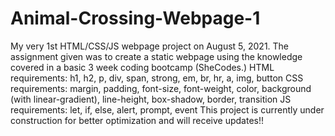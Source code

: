# Animal-Crossing-Webpage-1
My very 1st HTML/CSS/JS webpage project on August 5, 2021.
The assignment given was to create a static webpage using the knowledge covered in a basic 3 week coding bootcamp (SheCodes.) 
HTML requirements: h1, h2, p, div, span, strong, em, br, hr, a, img, button
CSS requirements: margin, padding, font-size, font-weight, color, background (with linear-gradient), line-height, box-shadow, border, transition
JS requirements: let, if, else, alert, prompt, event
This project is currently under construction for better optimization and will receive updates!!
